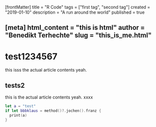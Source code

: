 [frontMatter]
title = "R Code"
tags = ["first tag", "second tag"]
created = "2019-01-10"
description = "A run around the world"
published = true

[meta]
html_content = "<b>this is html</b>"
author = "Benedikt Terhechte"
slug = "this_is_me.html"
---
# test1234567
this isss the actual article contents yeah.
## tests2
this is the actual article contents yeah.
xxxx

``` Swift
let a = "test"
if let bbbklaus = method()?.jochen().franz {
  print(a)
}
```
